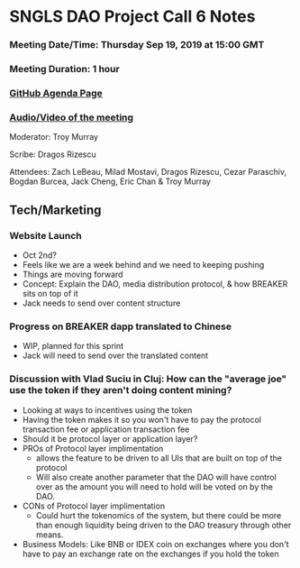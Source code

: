 # SNGLS DAO Project Call 6 Notes

### Meeting Date/Time: Thursday Sep 19, 2019 at 15:00 GMT
### Meeting Duration: 1 hour
### [GitHub Agenda Page](https://github.com/SingularDTV/snglsdao-pm/issues/7)
### [Audio/Video of the meeting](https://x.breaker.io/?type=series&id=a2f603dc22a1be4fa8d4ef9ce455360bf3ab8ce772526e35fef79175fa1dfadf&season=1ce1e2eede2395de6351df4d9e6db8069a198e127a178d3ea684e4eafc2f4a4c&episode=26f029f7dea2287d0d02b893fef5940db1b99f1ce31a144411963b7faab8893b)

Moderator: Troy Murray

Scribe: Dragos Rizescu

Attendees: Zach LeBeau, Milad Mostavi, Dragos Rizescu, Cezar Paraschiv, Bogdan Burcea, Jack Cheng, Eric Chan & Troy Murray

## Tech/Marketing

### Website Launch
- Oct 2nd?
- Feels like we are a week behind and we need to keeping pushing
- Things are moving forward
- Concept: Explain the DAO, media distribution protocol, & how BREAKER sits on top of it
- Jack needs to send over content structure

### Progress on BREAKER dapp translated to Chinese
- WIP, planned for this sprint
- Jack will need to send over the translated content

### Discussion with Vlad Suciu in Cluj: How can the "average joe" use the token if they aren't doing content mining?
- Looking at ways to incentives using the token
- Having the token makes it so you won't have to pay the protocol transaction fee or application transaction fee
- Should it be protocol layer or application layer?
- PROs of Protocol layer implimentation
  - allows the feature to be driven to all UIs that are built on top of the protocol
  - Will also create another parameter that the DAO will have control over as the amount you will need to hold will be voted on by the DAO.
- CONs of Protocol layer implimentation
  - Could hurt the tokenomics of the system, but there could be more than enough liquidity being driven to the DAO treasury through other means.
- Business Models: Like BNB or IDEX coin on exchanges where you don't have to pay an exchange rate on the exchanges if you hold the token

